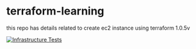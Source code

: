 # terraform-learning
this repo has details related to create ec2 instance using terraform 1.0.5v

[![Infrastructure Tests](https://www.bridgecrew.cloud/badges/github/sheldon-cooper26/terraform-learning/general)](https://www.bridgecrew.cloud/link/badge?vcs=github&fullRepo=sheldon-cooper26%2Fterraform-learning&benchmark=INFRASTRUCTURE+SECURITY)
